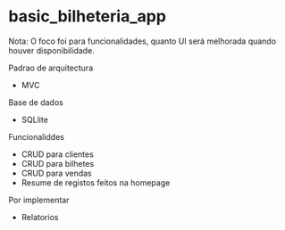 # basic_bilheteria_app

Nota: O foco foi para funcionalidades, quanto UI será melhorada quando houver disponibilidade.

Padrao de arquitectura 
- MVC

Base de dados
- SQLlite

Funcionaliddes
- CRUD para clientes
- CRUD para bilhetes
- CRUD para vendas
- Resume de registos feitos na homepage

Por implementar
- Relatorios

